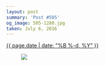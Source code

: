 ```yaml
---
layout: post
summary: 'Post #505'
og_image: 505-1280.jpg
taken: July 6, 2016
---
```


<div class="post">
 <time>
  <a href="/505">
   {{ page.date | date: "%B %-d, %Y" }}
  </a>
 </time>
 <a href="/505">
  <figure data-taken="7/6/2016">
   <img sizes="(min-width: 700px) 50vw, calc(100vw - 2rem)" src="{{ site.assets_url }}/505-640.jpg" srcset="{{ site.assets_url }}/505-1280.jpg 1280w, {{ site.assets_url }}/505-960.jpg 960w, {{ site.assets_url }}/505-640.jpg 640w, {{ site.assets_url }}/505-320.jpg 320w"/>
  </figure>
 </a>
</div>
